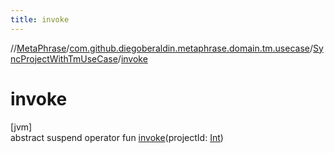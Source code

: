 ```yaml
---
title: invoke
---
```

//[MetaPhrase](../../../index.html)/[com.github.diegoberaldin.metaphrase.domain.tm.usecase](../index.html)/[SyncProjectWithTmUseCase](index.html)/[invoke](invoke.html)



# invoke



[jvm]\
abstract suspend operator fun [invoke](invoke.html)(projectId: [Int](https://kotlinlang.org/api/latest/jvm/stdlib/kotlin/-int/index.html))




